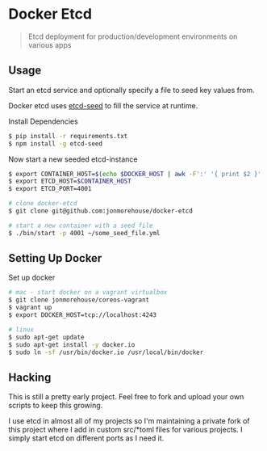 # Docker Etcd
> Etcd deployment for production/development environments on various apps

## Usage

Start an etcd service and optionally specify a file to seed key values from.

Docker etcd uses [etcd-seed](https://github.com/jonmorehouse/etcd-seed) to fill the service at runtime.

Install Dependencies
~~~ bash
$ pip install -r requirements.txt
$ npm install -g etcd-seed
~~~

Now start a new seeded etcd-instance
~~~ bash
$ export CONTAINER_HOST=$(echo $DOCKER_HOST | awk -F':' '{ print $2 }' | sed "s|/||g")
$ export ETCD_HOST=$CONTAINER_HOST
$ export ETCD_PORT=4001

# clone docker-etcd
$ git clone git@github.com:jonmorehouse/docker-etcd

# start a new container with a seed file
$ ./bin/start -p 4001 ~/some_seed_file.yml
~~~


## Setting Up Docker

Set up docker
~~~ bash
# mac - start docker on a vagrant virtualbox
$ git clone jonmorehouse/coreos-vagrant
$ vagrant up
$ export DOCKER_HOST=tcp://localhost:4243

# linux
$ sudo apt-get update
$ sudo apt-get install -y docker.io
$ sudo ln -sf /usr/bin/docker.io /usr/local/bin/docker
~~~

## Hacking

This is still a pretty early project. Feel free to fork and upload your own scripts to keep this growing. 

I use etcd in almost all of my projects so I'm maintaining a private fork of this project where I add in custom src/*toml files for various projects. I simply start etcd on different ports as I need it. 
